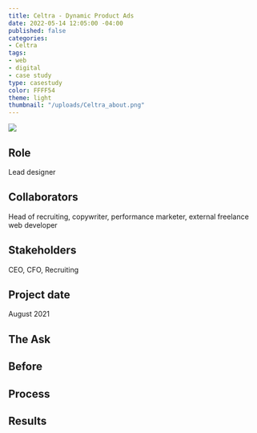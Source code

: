 ```yaml
---
title: Celtra - Dynamic Product Ads 
date: 2022-05-14 12:05:00 -04:00
published: false
categories:
- Celtra
tags:
- web
- digital
- case study
type: casestudy
color: FFFF54
theme: light
thumbnail: "/uploads/Celtra_about.png"
---
```


<img src="/uploads/about-hr-header.jpg" class="width-100">

## Role
Lead designer

## Collaborators
Head of recruiting, copywriter, performance marketer, external freelance web developer

## Stakeholders
CEO, CFO, Recruiting

## Project date
August 2021


## The Ask


## Before



## Process




## Results

